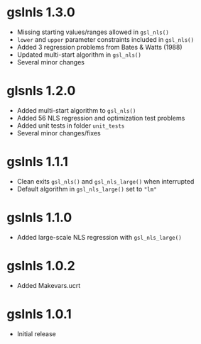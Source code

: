 # gslnls 1.3.0

* Missing starting values/ranges allowed in `gsl_nls()`
* `lower` and `upper` parameter constraints included in `gsl_nls()` 
* Added 3 regression problems from Bates & Watts (1988)
* Updated multi-start algorithm in `gsl_nls()`
* Several minor changes

# glsnls 1.2.0

* Added multi-start algorithm to `gsl_nls()`
* Added 56 NLS regression and optimization test problems
* Added unit tests in folder `unit_tests`
* Several minor changes/fixes

# gslnls 1.1.1

* Clean exits `gsl_nls()` and `gsl_nls_large()` when interrupted
* Default algorithm in `gsl_nls_large()` set to `"lm"`

# gslnls 1.1.0

* Added large-scale NLS regression with `gsl_nls_large()`

# gslnls 1.0.2

* Added Makevars.ucrt

# gslnls 1.0.1

* Initial release
